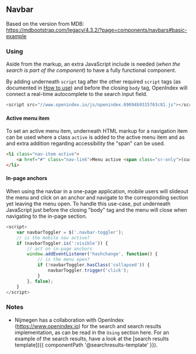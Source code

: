 ## Navbar

Based on the version from MDB:<br>
https://mdbootstrap.com/legacy/4.3.2/?page=components/navbars#basic-example

### Using

Aside from the markup, an extra JavaScript include is needed (_when the search is part of the component_) to have a fully functional component.

By adding underneath `script` tag after the other required `script` tags (as documented in [How to use](/docs/how-to-use)) and before the closing `body` tag, OpenIndex will connect a real-time autocomplete to the search input field.

```javascript
<script src="//www.openindex.io/js/openindex.69694b9315763c81.js"></script>
```

#### Active menu item
To set an active menu item, underneath HTML markup for a navigation item can be used where a class `active` is added to the active menu item and as and extra addition regarding accessibility the "span" can be used.

```html
<li class="nav-item active">
    <a href="#" class="nav-link">Menu active <span class="sr-only">(current)</span></a>
</li>
```

#### In-page anchors
When using the navbar in a one-page application, mobile users will slideout the menu and click on an anchor and navigate to the corresponding section yet leaving the menu open.
To handle this use-case, put underneath JavaScript just before the closing "body" tag and the menu will close when navigating to the in-page section.

```javascript
<script>
    var navbarToggler = $('.navbar-toggler');
    // is the mobile nav active?
    if (navbarToggler.is(':visible')) {
        // act on in-page anchors
        window.addEventListener('hashchange', function() {
            // is the menu open?
            if (!navbarToggler.hasClass('collapsed')) {
                navbarToggler.trigger('click');
            }
        }, false);
    }
</script>
```

### Notes

* Nijmegen has a collaboration with OpenIndex (https://www.openindex.io) for the search and search results implementation, as can be read in the `Using` section here. For an example of the search results, have a look at the [search results template]({{ componentPath '@searchresults-template' }}).